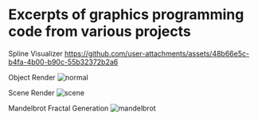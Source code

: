 # Excerpts of graphics programming code from various projects


Spline Visualizer
https://github.com/user-attachments/assets/48b66e5c-b4fa-4b00-b90c-55b32372b2a6


Object Render
![normal](https://github.com/user-attachments/assets/e2800996-0bfd-422d-8849-a35328f138ee)


Scene Render
![scene](https://github.com/user-attachments/assets/68110afd-c554-4292-854f-8e6e1ba08ff8)


Mandelbrot Fractal Generation
![mandelbrot](https://github.com/user-attachments/assets/41b8508d-3148-4d32-ba7c-11711f0ef968)
